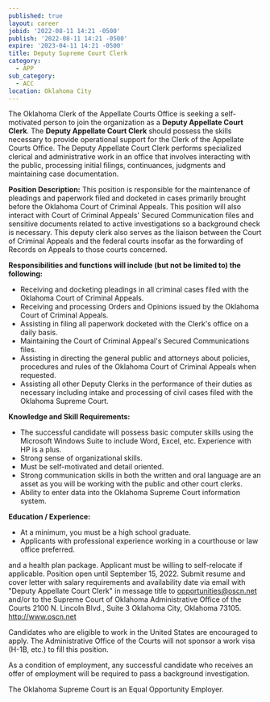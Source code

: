 ```yaml
---
published: true
layout: career
jobid: '2022-08-11 14:21 -0500'
publish: '2022-08-11 14:21 -0500'
expire: '2023-04-11 14:21 -0500'
title: Deputy Supreme Court Clerk
category:
  - APP
sub_category:
  - ACC
location: Oklahoma City
---
```

The Oklahoma Clerk of the Appellate Courts Office is seeking a self-motivated person
to join the organization as a **Deputy Appellate Court Clerk**. The **Deputy Appellate
Court Clerk** should possess the skills necessary to provide operational support for the
Clerk of the Appellate Courts Office. The Deputy Appellate Court Clerk performs
specialized clerical and administrative work in an office that involves interacting with
the public, processing initial filings, continuances, judgments and maintaining case
documentation.

**Position Description:** This position is responsible for the maintenance of pleadings and
paperwork filed and docketed in cases primarily brought before the Oklahoma Court of
Criminal Appeals. This position will also interact with Court of Criminal Appeals'
Secured Communication files and sensitive documents related to active investigations
so a background check is necessary. This deputy clerk also serves as the liaison between
the Court of Criminal Appeals and the federal courts insofar as the forwarding of
Records on Appeals to those courts concerned.

**Responsibilities and functions will include (but not be limited to) the following:**
- Receiving and docketing pleadings in all criminal cases filed with the Oklahoma
Court of Criminal Appeals.
- Receiving and processing Orders and Opinions issued by the Oklahoma Court of
Criminal Appeals.
- Assisting in filing all paperwork docketed with the Clerk's office on a daily basis.
- Maintaining the Court of Criminal Appeal's Secured Communications files.
- Assisting in directing the general public and attorneys about policies, procedures
and rules of the Oklahoma Court of Criminal Appeals when requested.
- Assisting all other Deputy Clerks in the performance of their duties as necessary
including intake and processing of civil cases filed with the Oklahoma Supreme
Court.

**Knowledge and Skill Requirements:**
- The successful candidate will possess basic computer skills using the Microsoft
Windows Suite to include Word, Excel, etc. Experience with HP is a plus.
- Strong sense of organizational skills.
- Must be self-motivated and detail oriented.
- Strong communication skills in both the written and oral language are an asset
as you will be working with the public and other court clerks.
- Ability to enter data into the Oklahoma Supreme Court information system.

**Education / Experience:**
- At a minimum, you must be a high school graduate.
- Applicants with professional experience working in a courthouse or law office
preferred.

and a health plan package. Applicant must be willing to self-relocate if
applicable. Position open until September 15, 2022. Submit resume and cover letter
with salary requirements and availability date via email with "Deputy Appellate
Court Clerk" in message title to opportunities@oscn.net and/or to the Supreme Court
of Oklahoma Administrative Office of the Courts 2100 N. Lincoln Blvd., Suite 3
Oklahoma City, Oklahoma 73105. http://www.oscn.net

Candidates who are eligible to work in the United States are encouraged to apply. The
Administrative Office of the Courts will not sponsor a work visa (H-1B, etc.) to fill this
position.

As a condition of employment, any successful candidate who receives an offer of
employment will be required to pass a background investigation.

The Oklahoma Supreme Court is an Equal Opportunity Employer.